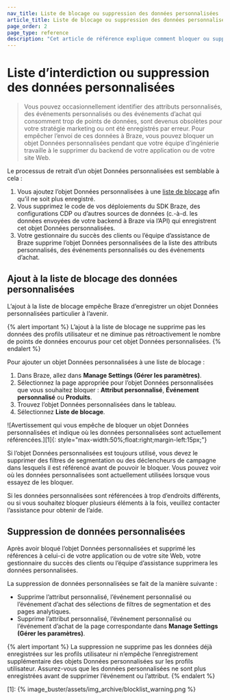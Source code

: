 ```yaml
---
nav_title: Liste de blocage ou suppression des données personnalisées
article_title: Liste de blocage ou suppression des données personnalisées
page_order: 2
page_type: reference
description: "Cet article de référence explique comment bloquer ou supprimer des événements personnalisés, des attributs personnalisés ou des événements d’achat."
---
```


# Liste d’interdiction ou suppression des données personnalisées

> Vous pouvez occasionnellement identifier des attributs personnalisés, des événements personnalisés ou des événements d’achat qui consomment trop de points de données, sont devenus obsolètes pour votre stratégie marketing ou ont été enregistrés par erreur. Pour empêcher l’envoi de ces données à Braze, vous pouvez bloquer un objet Données personnalisées pendant que votre équipe d’ingénierie travaille à le supprimer du backend de votre application ou de votre site Web.

Le processus de retrait d’un objet Données personnalisées est semblable à cela :

1. Vous ajoutez l’objet Données personnalisées à une [liste de blocage](#blocklisting-custom-data) afin qu’il ne soit plus enregistré.
2. Vous supprimez le code de vos déploiements du SDK Braze, des configurations CDP ou d’autres sources de données (c.-à-d. les données envoyées de votre backend à Braze via l’API) qui enregistrent cet objet Données personnalisées.
3. Votre gestionnaire du succès des clients ou l’équipe d’assistance de Braze supprime l’objet Données personnalisées de la liste des attributs personnalisés, des événements personnalisés ou des événements d’achat.

## Ajout à la liste de blocage des données personnalisées

L’ajout à la liste de blocage empêche Braze d’enregistrer un objet Données personnalisées particulier à l’avenir.

{% alert important %}
L’ajout à la liste de blocage ne supprime pas les données des profils utilisateur et ne diminue pas rétroactivement le nombre de points de données encourus pour cet objet Données personnalisées.
{% endalert %}

Pour ajouter un objet Données personnalisées à une liste de blocage :

1. Dans Braze, allez dans **Manage Settings (Gérer les paramètres)**.
2. Sélectionnez la page appropriée pour l’objet Données personnalisées que vous souhaitez bloquer : **Attribut personnalisé**, **Événement personnalisé** ou **Produits**.
3. Trouvez l’objet Données personnalisées dans le tableau.
4. Sélectionnez **Liste de blocage**.

![Avertissement qui vous empêche de bloquer un objet Données personnalisées et indique où les données personnalisées sont actuellement référencées.][1]{: style="max-width:50%;float:right;margin-left:15px;"}

Si l’objet Données personnalisées est toujours utilisé, vous devez le supprimer des filtres de segmentation ou des déclencheurs de campagne dans lesquels il est référencé avant de pouvoir le bloquer. Vous pouvez voir où les données personnalisées sont actuellement utilisées lorsque vous essayez de les bloquer.

Si les données personnalisées sont référencées à trop d’endroits différents, ou si vous souhaitez bloquer plusieurs éléments à la fois, veuillez contacter l’assistance pour obtenir de l’aide.

## Suppression de données personnalisées

Après avoir bloqué l’objet Données personnalisées et supprimé les références à celui-ci de votre application ou de votre site Web, votre gestionnaire du succès des clients ou l’équipe d’assistance supprimera les données personnalisées.

La suppression de données personnalisées se fait de la manière suivante :

- Supprime l’attribut personnalisé, l’événement personnalisé ou l’événement d’achat des sélections de filtres de segmentation et des pages analytiques.
- Supprime l’attribut personnalisé, l’événement personnalisé ou l’événement d’achat de la page correspondante dans **Manage Settings (Gérer les paramètres)**.

{% alert important %}
La suppression ne supprime pas les données déjà enregistrées sur les profils utilisateur ni n’empêche l’enregistrement supplémentaire des objets Données personnalisées sur les profils utilisateur. Assurez-vous que les données personnalisées ne sont plus enregistrées avant de supprimer l’événement ou l’attribut.
{% endalert %}

[1]: {% image_buster/assets/img_archive/blocklist_warning.png %}